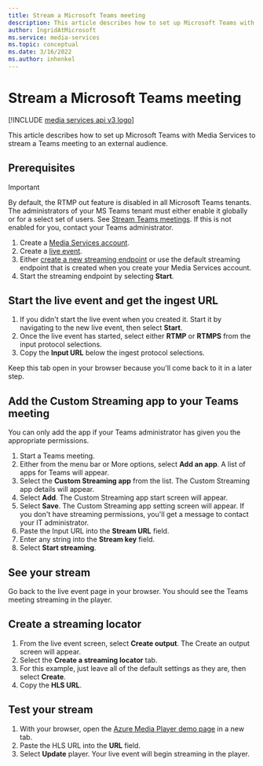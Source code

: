 ```yaml
---
title: Stream a Microsoft Teams meeting
description: This article describes how to set up Microsoft Teams with Media Services to stream a Teams meeting to an external audience.
author: IngridAtMicrosoft
ms.service: media-services
ms.topic: conceptual
ms.date: 3/16/2022
ms.author: inhenkel
---
```


# Stream a Microsoft Teams meeting

[!INCLUDE [media services api v3 logo](./includes/v3-hr.md)]

This article describes how to set up Microsoft Teams with Media Services to stream a Teams meeting to an external audience.

## Prerequisites

>[!IMPORTANT]
> By default, the RTMP out feature is disabled in all Microsoft Teams tenants. The administrators of your MS Teams tenant must either enable it globally or for a select set of users. See [Stream Teams meetings](/microsoftteams/stream-teams-meetings). If this is not enabled for you, contact your Teams administrator.

1. Create a [Media Services account](account-create-how-to.md).
1. Create a [live event](live-event-create-how-to.md?tabs=portal).
1. Either [create a new streaming endpoint](streaming-endpoint-create-how-to.md?tabs=portal) or use the default streaming endpoint that is created when you create your Media Services account.
1. Start the streaming endpoint by selecting **Start**.

## Start the live event and get the ingest URL

1. If you didn't start the live event when you created it. Start it by navigating to the new live event, then select **Start**.
1. Once the live event has started, select either **RTMP** or **RTMPS** from the input protocol selections.
1. Copy the **Input URL** below the ingest protocol selections.

Keep this tab open in your browser because you'll come back to it in a later step.

## Add the Custom Streaming app to your Teams meeting

You can only add the app if your Teams administrator has given you the appropriate permissions.

1. Start a Teams meeting.
1. Either from the menu bar or More options, select **Add an app**. A list of apps for Teams will appear.
1. Select the **Custom Streaming app** from the list.  The Custom Streaming app details will appear.
1. Select **Add**. The Custom Streaming app start screen will appear.
1. Select **Save**. The Custom Streaming app setting screen will appear. If you don't have streaming permissions, you'll get a message to contact your IT administrator.
1. Paste the Input URL into the **Stream URL** field.
1. Enter any string into the **Stream key** field.
1. Select **Start streaming**.

## See your stream

Go back to the live event page in your browser.  You should see the Teams meeting streaming in the player.

## Create a streaming locator

1. From the live event screen, select **Create output**. The Create an output screen will appear.
1. Select the **Create a streaming locator** tab.
1. For this example, just leave all of the default settings as they are, then select **Create**.
1. Copy the **HLS URL**.

## Test your stream

1. With your browser, open the [Azure Media Player demo page](https://ampdemo.azureedge.net/) in a new tab.
1. Paste the HLS URL into the **URL** field.
1. Select **Update** player. Your live event will begin streaming in the player.

